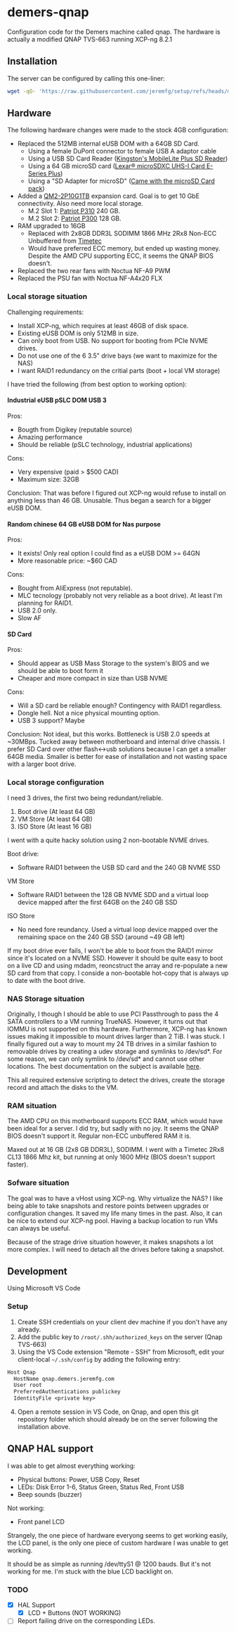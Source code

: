 # demers-qnap

Configuration code for the Demers machine called qnap.
The hardware is actually a modified QNAP TVS-663 running XCP-ng 8.2.1

## Installation

The server can be configured by calling this one-liner:

<!-- markdownlint-disable MD013 -->
```bash
wget -qO- 'https://raw.githubusercontent.com/jeremfg/setup/refs/heads/main/src/setup_git' | bash -s -- git@github.com:homeinfra/demers-qnap.git main -- ./src/setup
```
<!-- markdownlint-enable MD013 -->

## Hardware

The following hardware changes were made to the stock 4GB configuration:

- Replaced the 512MB internal eUSB DOM with a 64GB SD Card.
  - Using a female DuPont connector to female USB A adaptor cable
  - Using a USB SD Card Reader
    ([Kingston's MobileLite Plus SD Reader](https://www.kingston.com/en/memory-card-readers/mobilelite-plus-sd-reader))
  - Using a 64 GB microSD card
    ([Lexar® microSDXC UHS-I Card E-Series Plus](https://americas.lexar.com/product/lexar-microsdxc-uhs-i-card-e-series-plus/))
  - Using a "SD Adapter for microSD"
    ([Came with the microSD Card pack](https://www.amazon.ca/dp/B09Q8W7KKC))
- Added a [QM2-2P10G1TB](https://www.qnap.com/en/product/qm2-2p10g1tb)
  expansion card. Goal is to get 10 GbE connectivity. Also need more local storage.
  - M.2 Slot 1:
    [Patriot P310](https://www.patriotmemory.com/products/p310-pcie-m-2-internal-ssd)
    240 GB.
  - M.2 Slot 2:
    [Patriot P300](https://www.patriotmemory.com/products/p300-pcie-m-2-internal-ssd)
    128 GB.
- RAM upgraded to 16GB
  - Replaced with 2x8GB DDR3L SODIMM 1866 MHz 2Rx8 Non-ECC Unbuffered from
    [Timetec](https://www.amazon.ca/dp/B07FV16JFQ)
  - Would have preferred ECC memory, but ended up wasting money. Despite the
    AMD CPU supporting ECC, it seems the QNAP BIOS doesn't.
- Replaced the two rear fans with Noctua NF-A9 PWM
- Replaced the PSU fan with Noctua NF-A4x20 FLX

### Local storage situation

Challenging requirements:

- Install XCP-ng, which requires at least 46GB of disk space.
- Existing eUSB DOM is only 512MB in size.
- Can only boot from USB. No support for booting from PCIe NVME drives.
- Do not use one of the 6 3.5" drive bays (we want to maximize for the NAS)
- I want RAID1 redundancy on the critial parts (boot + local VM storage)

I have tried the following (from best option to working option):

#### Industrial eUSB pSLC DOM USB 3

Pros:

- Bougth from Digikey (reputable source)
- Amazing performance
- Should be reliable (pSLC technology, industrial applications)

Cons:

- Very expensive (paid > $500 CAD)
- Maximum size: 32GB

Conclusion:
That was before I figured out XCP-ng would refuse to install on anything less
than 46 GB. Unusable. Thus began a search for a bigger eUSB DOM.

#### Random chinese 64 GB eUSB DOM for Nas purpose

Pros:

- It exists! Only real option I could find as a eUSB DOM >= 64GN
- More reasonable price: ~$60 CAD

Cons:

- Bought from AliExpress (not reputable).
- MLC tecnology (probably not very reliable as a boot drive). At least I'm
  planning for RAID1.
- USB 2.0 only.
- Slow AF

#### SD Card

Pros:

- Should appear as USB Mass Storage to the system's BIOS and we should be able
  to boot form it
- Cheaper and more compact in size than USB NVME

Cons:

- Will a SD card be reliable enough? Contingency with RAID1 regardless.
- Dongle hell. Not a nice physical mounting option.
- USB 3 support? Maybe

Conclusion:
Not ideal, but this works. Bottleneck is USB 2.0 speeds at ~30MBps.
Tucked away between motherboard and internal drive chassis.
I prefer SD Card over other flash<->usb solutions because
I can get a smaller 64GB media. Smaller is better for ease of installation
and not wasting space with a larger boot drive.

### Local storage configuration

I need 3 drives, the first two being redundant/reliable.

1. Boot drive (At least 64 GB)
1. VM Store (At least 64 GB)
1. ISO Store (At least 16 GB)

I went with a quite hacky solution using 2 non-bootable NVME drives.

Boot drive:

- Software RAID1 between the USB SD card and the 240 GB NVME SSD

 VM Store

- Software RAID1 between the 128 GB NVME SDD and a virtual loop device
   mapped after the first 64GB on the 240 GB SSD

ISO Store

- No need fore reundancy. Used a virtual loop device mapped over the remaining
   space on the 240 GB SSD (around ~49 GB left)

If my boot drive ever fails, I won't be able to boot from the RAID1 mirror since
it's located on a NVME SSD. However it should be quite easy to boot on a live CD
and using mdadm, reoncstruct the array and re-populate a new SD card from that
copy. I conside a non-bootable hot-copy that is always up to date with the boot
drive.

### NAS Storage situation

Originally, I though I should be able to use PCI Passthrough to pass the 4 SATA
controllers to a VM running TrueNAS. However, it turns out that IOMMU is not
supported on this hardware.
Furthermore, XCP-ng has known issues making it impossible to mount drives larger
than 2 TiB. I was stuck.
I finally figured out a way to mount my 24 TB drives in a similar fashion to
removable drives by creating a udev storage and symlinks to /dev/sd*. For some
reason, we can only symlink to /dev/sd* and cannot use other locations. The best
documentation on the subject is available
[here](https://forums.lawrencesystems.com/t/xenserver-hard-drive-whole-disk-passthrough-with-xcp-ng/3433).

This all required extensive scripting to detect the drives, create the storage
record and attach the disks to the VM.

### RAM situation

The AMD CPU on this motherboard supports ECC RAM, which would have
been ideal for a server. I did try, but sadly with no joy. It seems
the QNAP BIOS doesn't support it. Regular non-ECC unbuffered RAM it is.

Maxed out at 16 GB (2x8 GB DDR3L), SODIMM.
I went with a Timetec 2Rx8 CL13 1866 Mhz kit, but running at only
1600 MHz (BIOS doesn't support faster).

### Sofware situation

The goal was to have a vHost using XCP-ng. Why virtualize the NAS?
I like being able to take snapshots and restore points between
upgrades or configuration changes. It saved my life many times
in the past. Also, it can be nice to extend our XCP-ng pool.
Having a backup location to run VMs can always be useful.

Because of the strage drive situation however, it makes snapshots a lot more
complex. I will need to detach all the drives before taking a snapshot.

## Development

Using Microsoft VS Code

### Setup

1. Create SSH credentials on your client dev machine if you
don't have any already.
2. Add the public key to `/root/.shh/authorized_keys` on the
server (Qnap TVS-663)
3. Using the VS Code extension "Remote - SSH" from Microsoft, edit
your client-local `~/.ssh/config` by adding the following entry:

```txt
Host Qnap
  HostName qnap.demers.jeremfg.com
  User root
  PreferredAuthentications publickey
  IdentityFile <private key>
```

4. Open a remote session in VS Code, on Qnap, and open this git
repository folder which should already be on the server following
the installation above.

## QNAP HAL support

I was able to get almost everything working:

- Physical buttons: Power, USB Copy, Reset
- LEDs: Disk Error 1-6, Status Green, Status Red, Front USB
- Beep sounds (buzzer)

Not working:

- Front panel LCD

Strangely, the one piece of hardware everyong seems to get working easily, the
LCD panel, is the only one piece of custom hardware I was unable to get working.

It should be as simple as running /dev/ttyS1 @ 1200 bauds. But it's not working
for me. I'm stuck with the blue LCD backlight on.

### TODO

- [x] HAL Support
  - [x] LCD + Buttons (NOT WORKING)
- [ ] Report failing drive on the corresponding LEDs.

